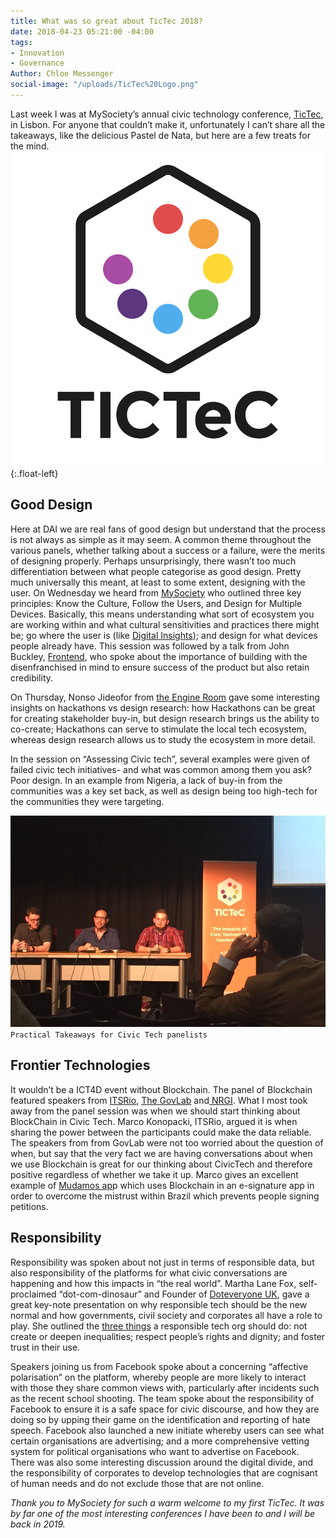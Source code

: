 ```yaml
---
title: What was so great about TicTec 2018?
date: 2018-04-23 05:21:00 -04:00
tags:
- Innovation
- Governance
Author: Chloe Messenger
social-image: "/uploads/TicTec%20Logo.png"
---
```



Last week I was at MySociety’s annual civic technology conference, [TicTec](http://tictec.mysociety.org/), in Lisbon. For anyone that couldn’t make it, unfortunately I can’t share all the takeaways, like the delicious Pastel de Nata, but here are a few treats for the mind.
![TicTec Logo-57b487.png](/uploads/TicTec%20Logo-57b487.png){:.float-left}

<!--more-->

## Good Design
Here at DAI we are real fans of good design but understand that the process is not always as simple as it may seem. A common theme throughout the various panels, whether talking about a success or a failure, were the merits of designing properly. 
Perhaps unsurprisingly, there wasn’t too much differentiation between what people categorise as good design. Pretty much universally this meant, at least to some extent, designing with the user. On Wednesday we heard from [MySociety](https://www.mysociety.org/) who outlined three key principles:  Know the Culture, Follow the Users, and Design for Multiple Devices. Basically, this means understanding what sort of ecosystem you are working within and what cultural sensitivities and practices there might be; go where the user is (like [Digital Insights](https://dai-global-digital.com/tags/?tag=digital-insights)); and design for what devices people already have. This session was followed by a talk from John Buckley, [Frontend](http://www.frontend.com/), who spoke about the importance of building with the disenfranchised in mind to ensure success of the product but also retain credibility. 

On Thursday, Nonso Jideofor from [the Engine Room](https://www.theengineroom.org/) gave some interesting insights on hackathons vs design research: how Hackathons can be great for creating stakeholder buy-in, but design research brings us the ability to co-create; Hackathons can serve to stimulate the local tech ecosystem, whereas design research allows us to study the ecosystem in more detail.

In the session on “Assessing Civic tech”, several examples were given of failed civic tech initiatives- and what was common among them you ask? Poor design.  In an example from Nigeria, a lack of buy-in from the communities was a key set back, as well as design being too high-tech for the communities they were targeting. 


![Tictec3.png](/uploads/Tictec3.png)`Practical Takeaways for Civic Tech panelists`

## Frontier Technologies

It wouldn’t be a ICT4D event without Blockchain. The panel of Blockchain featured speakers from [ITSRio](http://itsrio.org/), [The GovLab](http://www.thegovlab.org/) and[ NRGI](https://resourcegovernance.org/). What I most took away from the panel session was when we should start thinking about BlockChain in Civic Tech. Marco Konopacki, ITSRio, argued it is when sharing the power between the participants could make the data reliable. The speakers from from GovLab were not too worried about the question of when, but say that the very fact we are having conversations about when we use Blockchain is great for our thinking about CivicTech and therefore positive regardless of whether we take it up. Marco gives an excellent example of [Mudamos ap](https://www.mudamos.org/)p which uses Blockchain in an e-signature app in order to overcome the mistrust within Brazil which prevents people signing petitions.

## Responsibility
Responsibility was spoken about not just in terms of responsible data, but also responsibility of the platforms for what civic conversations are happening and how this impacts in “the real world”. Martha Lane Fox, self-proclaimed “dot-com-dinosaur” and Founder of [Doteveryone UK](https://doteveryone.org.uk/), gave a great key-note presentation on why responsible tech should be the new normal and how governments, civil society and corporates all have a role to play. She outlined the [three things](https://medium.com/doteveryone/introducing-the-three-cs-of-responsible-technology-5e1d7fae558) a responsible tech org should do: not create or deepen inequalities; respect people’s rights and dignity; and foster trust in their use.

Speakers joining us from Facebook spoke about a concerning “affective polarisation” on the platform, whereby people are more likely to interact with those they share common views with, particularly after incidents such as the recent school shooting. The team spoke about the responsibility of Facebook to ensure it is a safe space for civic discourse, and how they are doing so by upping their game on the identification and reporting of hate speech. Facebook also launched a new initiate whereby users can see what certain organisations are advertising; and a more comprehensive vetting system for political organisations who want to advertise on Facebook.
There was also some interesting discussion around the digital divide, and the responsibility of corporates to develop technologies that are cognisant of human needs and do not exclude those that are not online.

*Thank you to MySociety for such a warm welcome to my first TicTec. It was by far one of the most interesting conferences I have been to and I will be back in 2019.*

